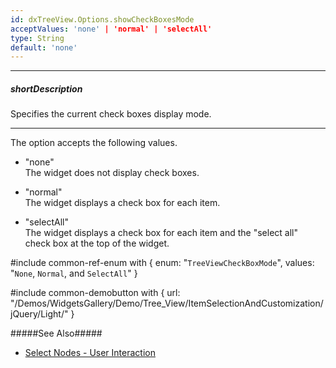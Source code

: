 ```yaml
---
id: dxTreeView.Options.showCheckBoxesMode
acceptValues: 'none' | 'normal' | 'selectAll'
type: String
default: 'none'
---
```

---
##### shortDescription
Specifies the current check boxes display mode.

---
The option accepts the following values.

- "none"  
 The widget does not display check boxes.

- "normal"  
 The widget displays a check box for each item.

- "selectAll"  
 The widget displays a check box for each item and the "select all" check box at the top of the widget.

#include common-ref-enum with {
    enum: "`TreeViewCheckBoxMode`",
    values: "`None`, `Normal`, and `SelectAll`"
}

#include common-demobutton with {
    url: "/Demos/WidgetsGallery/Demo/Tree_View/ItemSelectionAndCustomization/jQuery/Light/"
}

#####See Also#####
- [Select Nodes - User Interaction](/concepts/05%20Widgets/TreeView/25%20Select%20Nodes/05%20User%20Interaction.md '/Documentation/Guide/Widgets/TreeView/Select_Nodes/#User_Interaction')